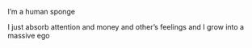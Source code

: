 I’m a human sponge

I just absorb attention and money and other’s feelings and I grow into a massive ego
